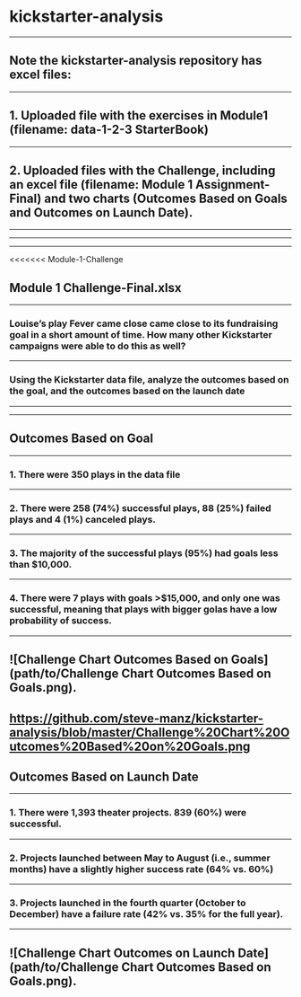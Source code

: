 # kickstarter-analysis
---
## Note the kickstarter-analysis repository has excel files:
--- 
## 1. Uploaded file with the exercises in Module1 (filename: data-1-2-3 StarterBook)
--- 
## 2. Uploaded files with the Challenge, including an excel file (filename: Module 1 Assignment-Final) and two charts (Outcomes Based on Goals and Outcomes on Launch Date).
---
---
---
<<<<<<< Module-1-Challenge
## Module 1 Challenge-Final.xlsx
---
### Louise’s play Fever came close came close to its fundraising goal in a short amount of time. How many other Kickstarter campaigns were able to do this as well? 
---
### Using the Kickstarter data file, analyze the outcomes based on the goal, and the outcomes based on the launch date
---
---
## Outcomes Based on Goal
---
### 1. There were 350 plays in the data file
---
### 2. There were 258 (74%) successful plays, 88 (25%) failed plays and 4 (1%) canceled plays.
---
### 3. The majority of the successful plays (95%) had goals less than $10,000. 
---
### 4. There were 7 plays with goals >$15,000, and only one was successful, meaning that plays with bigger golas have a low probability of success.
---
![Challenge Chart Outcomes Based on Goals](path/to/Challenge Chart Outcomes Based on Goals.png).
---
https://github.com/steve-manz/kickstarter-analysis/blob/master/Challenge%20Chart%20Outcomes%20Based%20on%20Goals.png
---
## Outcomes Based on Launch Date
---
### 1. There were 1,393 theater projects. 839 (60%) were successful.
---
### 2. Projects launched between May to August (i.e., summer months) have a slightly higher success rate (64% vs. 60%)
---
### 3. Projects launched in the fourth quarter (October to December) have a failure rate (42% vs. 35% for the full year).
---
![Challenge Chart Outcomes on Launch Date](path/to/Challenge Chart Outcomes Based on Goals.png).
---



